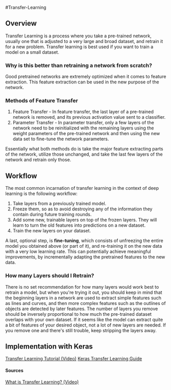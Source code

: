 #Transfer-Learning 

## Overview
Transfer Learning is a process where you take a pre-trained network, usually one that is adjusted to a very large and broad dataset, and retrain it for a new problem. Transfer learning is best used if you want to train a model on a small dataset.

### Why is this better than retraining a network from scratch?
Good pretrained networks are extremely optimized when it comes to feature extraction. This feature extraction can be used in the new purpose of the network.

### Methods of Feature Transfer
1. Feature Transfer - In feature transfer, the last layer of a pre-trained network is removed, and its previous activation value sent to a classifier. 
2. Parameter Transfer - In parameter transfer, only a few layers of the network need to be reinitialized with the remaining layers using the weight parameters of the pre-trained network and then using the new data set to fine-tune the network parameters. 

Essentially what both methods do is take the major feature extracting parts of the network, utilize those unchanged, and take the last few layers of the network and retrain only those.


## Workflow
The most common incarnation of transfer learning in the context of deep learning is the following workflow:

1. Take layers from a previously trained model.
2. Freeze them, so as to avoid destroying any of the information they contain during future training rounds.
3. Add some new, trainable layers on top of the frozen layers. They will learn to turn the old features into predictions on a new dataset.
4. Train the new layers on your dataset.

A last, optional step, is **fine-tuning**, which consists of unfreezing the entire model you obtained above (or part of it), and re-training it on the new data with a very low learning rate. This can potentially achieve meaningful improvements, by incrementally adapting the pretrained features to the new data.

### How many Layers should I Retrain?
There is no set recommendation for how many layers would work best to retrain a model, but when you're trying it out, you should keep in mind that the beginning layers in a network are used to extract simple features such as lines and curves, and then more complex features such as the outlines of objects are detected by later features. The number of layers you remove should be inversely proportional to how much the pre-trained dataset overlaps with your own dataset. If it seems like the model can extract quite a bit of features of your desired object, not a lot of new layers are needed. If you remove one and there's still trouble, keep stripping the layers away.

## Implementation with Keras
[Transfer Learning Tutorial (Video)](https://www.youtube.com/watch?v=WJZoywOG1cs)
[Keras Transfer Learning Guide](https://www.tensorflow.org/guide/keras/transfer_learning)



#### Sources
[What is Transfer Learning? (Video)](https://www.youtube.com/watch?v=DyPW-994t7w&list=PLcWfeUsAys2nPgh-gYRlexc6xvscdvHqX&index=16)
